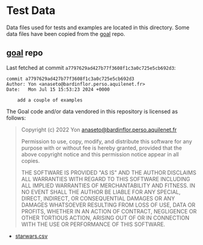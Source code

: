 # Test Data

Data files used for tests and examples are located in this directory. Some data files have been copied from the [goal] repo.

## [goal] repo

Last fetched at commit `a7797629ad427b77f3608f1c3a0c725e5cb692d3`:

```
commit a7797629ad427b77f3608f1c3a0c725e5cb692d3
Author: Yon <anaseto@bardinflor.perso.aquilenet.fr>
Date:   Mon Jul 15 15:53:23 2024 +0000

    add a couple of examples
```

The Goal code and/or data vendored in this repository is licensed as follows:

> Copyright (c) 2022 Yon <anaseto@bardinflor.perso.aquilenet.fr>
>
> Permission to use, copy, modify, and distribute this software for any
> purpose with or without fee is hereby granted, provided that the above
> copyright notice and this permission notice appear in all copies.
>
> THE SOFTWARE IS PROVIDED "AS IS" AND THE AUTHOR DISCLAIMS ALL WARRANTIES
> WITH REGARD TO THIS SOFTWARE INCLUDING ALL IMPLIED WARRANTIES OF
> MERCHANTABILITY AND FITNESS. IN NO EVENT SHALL THE AUTHOR BE LIABLE FOR
> ANY SPECIAL, DIRECT, INDIRECT, OR CONSEQUENTIAL DAMAGES OR ANY DAMAGES
> WHATSOEVER RESULTING FROM LOSS OF USE, DATA OR PROFITS, WHETHER IN AN
> ACTION OF CONTRACT, NEGLIGENCE OR OTHER TORTIOUS ACTION, ARISING OUT OF
> OR IN CONNECTION WITH THE USE OR PERFORMANCE OF THIS SOFTWARE.

- [starwars.csv](starwars.csv)

<!-- Links -->

[goal]: https://codeberg.org/anaseto/goal
